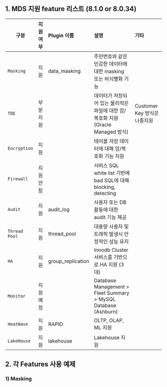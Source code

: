 ## 1. MDS 지원 feature 리스트 (8.1.0 or 8.0.34)
| 구분 | 지원여부 | Plugin 이름 | 설명 | 기타 |
|---------------|:--------|:------------------|:----------------------------------------------------------------|:--------------------------|
| `Masking`     | 지원     | data_masking      | 주민번호와 같은 민감한 데이터에 대한 masking 또는 비식별화 기능               |                           |
| `TDE`         | 부분지원  |                   | 데이터가 저장되어 있는 물리적은 파일에 대한 암/복호화 지원 (Oracle Managed 방식)| Customer Key 방식은 나중지원  |
| `Encryption`  | 지원     |                   | 테이블 저장 데이터에 대해 암/복호화 기능 지원                              |     |
| `Firewall`    | 지원안됨  |                   | 서비스 SQL white list 기반에 bad SQL에 대해 blocking, detecting       |     |
| `Audit`       | 지원     | audit_log         | 사용자 또는 DB 활동에 대한 audit 기능 제공                              |     |
| `Thread Pool` | 지원     | thread_pool       | 대용량 사용자 및 트래픽 발생시 안정적인 성능 유지                           |     |
| `HA`          | 지원     | group_replication | Innodb Cluster 서비스를 기반으로 HA 지원 (3대)                         |     |
| `Monitor`     | 지원예정  |                   | Database Management > Fleet Summary > MySQL Database (Ashburn)   |     |
| `HeatWave`    | 지원     | RAPID             | OLTP, OLAP, ML 지원                                               |     |
| `LakeHouse`   | 지원     | lakehouse         | Lakehouse 지원                                                    |     |

## 2. 각 Features 사용 예제 
### 1) Masking 
